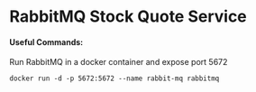 # RabbitMQ Stock Quote Service

#### Useful Commands:
Run RabbitMQ in a docker container and expose port 5672

```docker run -d -p 5672:5672 --name rabbit-mq rabbitmq```
